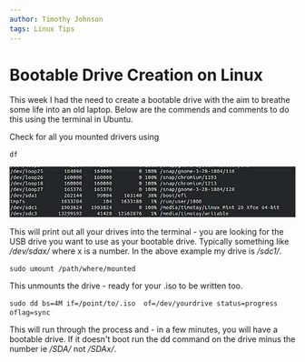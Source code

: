 ```yaml
---
author: Timothy Johnson
tags: Linux Tips 
---
```


# Bootable Drive Creation on Linux




This week I had the need to create a bootable drive with the aim to breathe some life into an old laptop. Below are the commends and comments to do this using the terminal in Ubuntu.

Check for all you mounted drivers using

    df

![img](/img/dfoutput.png)



This will print out all your drives into the terminal - you are looking for the USB drive you want to use as your bootable drive. Typically something like */dev/sdax/* where x is a number. In the above example my drive is */sdc1/*.

    sudo umount /path/where/mounted



This unmounts the drive - ready for your .iso to be written too.

    sudo dd bs=4M if=/point/to/.iso  of=/dev/yourdrive status=progress oflag=sync




This will run through the process and - in a few minutes, you will have a bootable drive. If it doesn't boot run the dd command on the drive minus the number ie */SDA/* not */SDAx/*.

